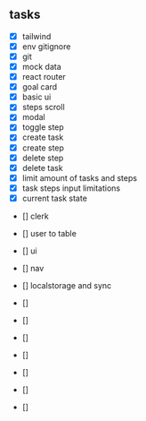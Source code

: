 ## tasks

- [x] tailwind
- [x] env gitignore
- [x] git
- [x] mock data
- [x] react router
- [x] goal card
- [x] basic ui
- [x] steps scroll
- [x] modal
- [x] toggle step
- [x] create task
- [x] create step
- [x] delete step
- [x] delete task
- [x] limit amount of tasks and steps
- [x] task steps input limitations
- [x] current task state
- [] clerk
- [] user to table
- [] ui
- [] nav

- [] localstorage and sync
- []
- []
- []
- []
- []
- []
- []
